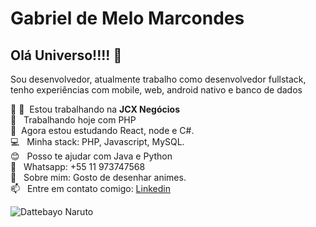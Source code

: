 # Gabriel de Melo Marcondes

## Olá Universo!!!! 👋
Sou desenvolvedor, atualmente trabalho como desenvolvedor fullstack,
<br>tenho experiências com mobile, web, android nativo e banco de dados

 :rocket: 💜&nbsp; Estou trabalhando na **JCX Negócios**
 <br/>    📝 &nbsp; Trabalhando hoje com PHP
 <br/>    💙&nbsp; Agora estou estudando React, node e C#.
 <br/>    💻 &nbsp; Minha stack: PHP, Javascript, MySQL.
 <br/>    😊 &nbsp; Posso te ajudar com Java e Python
 <br/>    📱 &nbsp; Whatsapp: +55 11 973747568
 <br/>   💬  &nbsp; Sobre mim: Gosto de desenhar animes.
 <br/>   📫 &nbsp; Entre em contato comigo: [Linkedin](https://www.linkedin.com/in/gabriel-de-melo-marcondes/)
 
![Dattebayo Naruto](https://i.pinimg.com/originals/ad/99/7e/ad997e64d46819bf9b5497de6a519c9c.gif)
